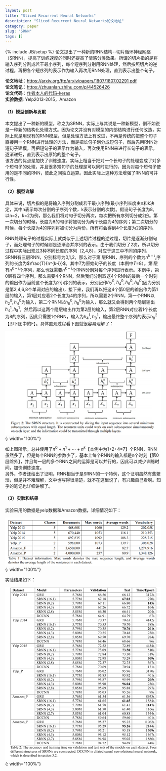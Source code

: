 ```yaml
---
layout: post
title: "Sliced Recurrent Neural Networks"
description: "Sliced Recurrent Neural Networks论文地址"
category: paper
slug: "SRNN"
tags: []
---
```

{% include JB/setup %}
论文提出了一种新的RNN结构--切片循环神经网络（SRNN），提高了训练速度的同时还提高了情感分类效果。所谓的切片指的是将输入序列分割成若干最小序列，每个短序列分别用RNN处理，然后按照切片的逆过程，再把各个短序列的表示作为输入再次用RNN处理，直到表示出整个句子。

**论文地址**：<https://arxiv.org/ftp/arxiv/papers/1807/1807.02291.pdf>   
**论文笔记**：<https://zhuanlan.zhihu.com/p/44526426>  
**论文代码**：[作者本人的代码-keras](https://github.com/zepingyu0512/srnn)   
**实验数据**: Yelp2013-2015，Amazon   
#### （1）模型创新与贡献
本文提出了一种新的模型，称之为SRNN，实际上与其说是一种新模型，倒不如说是一种新的结构化处理方式。因为论文并没有对模型的内部结构进行任何改造，实际上就是用现有的RNN模型，但是处理方法上有改进，不再是传统的把整个句子直接用一个RNN进行处理的方法，而是把长句子划分成短句子，然后先用RNN对短句子建模，再把短句子的表示作为输入，再次使用RNN来进行长句子的表示，逐渐递归，直到表示出原始的整个句子。   
该方法的优点是加快了训练速度，实际上相当于把对一个长句子的处理变成了对多个短句子的处理，并且很多短句子的处理是可以同时进行的，因为对每个短句子使用的是不同的RNN，彼此之间独立运算。因此实际上这种方法增强了RNN的可并行性。

#### （2）模型详解
具体来说，切片指的是将输入序列分割成若干最小序列(最小序列长度由n和k决定，其中n表示每次分割的子序列个数，k表示分割的次数)。假设句子长度为8，以n=2，k=2为例，那么我们将对句子切分两次，每次把所有序列切分成2份。第一次切分的时候，长度为8的句子将被切分为两个长度为4的序列；第二次切分的时候，每个长度为4的序列将被切分为两份，所有将会得到4个长度为2的序列。  

RNN处理句子的过程实际上就类似于上述切片过程的逆过程，切片是逐渐分割句子，而处理句子的时候则是逐渐合并序列的表示。由于我们切分了2次，所以切分过程中实际出现过3种不同长度的序列（2,4,8），对应于这三中不同的序列，SRNN有三层RNN，分别标号为0,1,2，那么对于第i层RNN，序列的个数为$n^{k-i}$,序列的长度为$\frac{T}{n^{k-i}}$，其中$T$为原始句子的长度（本例中$T$=8）。第i层有$n^{k-i}$个序列，那么也就需要$n^{k-i}$个RNN分别对每个序列进行表示。本例中，第0层有四个序列，那么需要4个RNN，然后我们分别取这4个RNN的最后一个时刻的输出作为当前这个长度为2小序列的表示，分别记作$h_2^0,h_4^0,h_6^0,h_8^0$(因为分别是第2,4,6,8个单词对应的输出)，接下来，我们再以把这4个第0层的输出作为第1层的输入，第1层对应着2个长度为4的序列，所以需要2个RNN，第一个RNN以$h_2^0,h_4^0$为输入，第二个RNN以$h_6^0,h_8^0$为输入，那么就又会得到两个隐层输出$h_4^1,h_8^1$，然后再以这两个隐层输出作为第2层的输入，第2层RNN对应着1个长度为8的序列，因此只需要1个RNN，输入为$h_4^1,h_8^1$，输出最终整个序列的表示$h_8^2$【即下图中的F】。具体直观过程看下图就很容易理解了：  

![模型结构](res/images/posts/SRNN-1.png){: width="100%"}
 
 如上图所示，总共使用了$n^0+n^1+\cdots+n^k$【本例中为1+2+4=7】个RNN，RNN虽然多了，但是每个RNN的参数少了，基本上每个RNN的输入都是n个时刻【第0层除外】，并且每一层的多个RNN之间的运算是可以并行的，因此可以减少训练时间，加快训练速度。  
 另外，作者还给出了证明，RNN相当于是SRNN的一个特例，这个证明虽然有些繁琐，但是并不难理解，文中也写得很清楚，就不在这里说了，有兴趣自己看啊。知乎的笔记也详细讲解了。  
#### （3）实验和结果
实验采用的数据是yelp数据和Amazon数据，详细情况如下：  

![数据情况](res//images/posts/SRNN-2.png){: width="100%"}

实验结果如下：  

![实验结果](res//images/posts/SRNN-3.png){: width="100%"}


